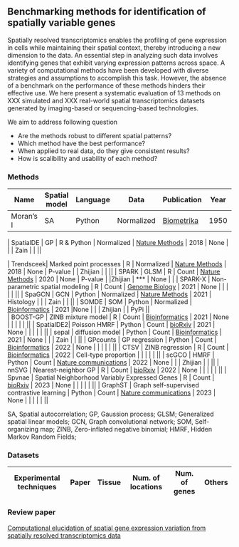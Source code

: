 ## Benchmarking methods for identification of spatially variable genes

Spatially resolved transcriptomics enables the profiling of gene expression in cells while maintaining their spatial context, thereby introducing a new dimension to the data. An essential step in analyzing such data involves identifying genes that exhibit varying expression patterns across space. A variety of computational methods have been developed with diverse strategies and assumptions to accomplish this task. However, the absence of a benchmark on the performance of these methods hinders their effective use. We here present a systematic evaluation of 13 methods on XXX simulated and XXX real-world spatial transcriptomics datasets generated by imaging-based or sequencing-based technologies.


We aim to address following question

* Are the methods robust to different spatial patterns?
* Which method have the best performance?
* When applied to real data, do they give consistent results?
* How is scalibility and usability of each method?

### Methods

| Name      | Spatial model | Language | Data       | Publication     | Year  | Additional input | Output | Experimental techniques| Tested by | Documentation | Managed repositories | Usability|
| ---       | ---                        | ---      | ---        | -----------     |-------| -----------------| -------| -----------------------|-----------|---------------| ---------------------|----------|
| Moran’s I | SA    | Python   | Normalized |  [Biometrika](https://academic.oup.com/biomet/article/37/1-2/17/194868) |  1950 | None | Correlation | Any | Zhijian| | | | 

| SpatialDE | GP | R & Python   | Normalized |  [Nature Methods](https://www.nature.com/articles/nmeth.4636) |  2018 | None | | | Zain | | || 

| Trendsceek| Marked point processes | R   | Normalized |  [Nature Methods](https://www.nature.com/articles/nmeth.4634) |  2018 |  None | P-value | | Zhijian | | || 
| SPARK     | GLSM | R   | Count |  [Nature Methods](https://www.nature.com/articles/s41592-019-0701-7) |  2020 | None | P-value | |Zhijian | *** | None | | 
| SPARK-X   | Non-parametric spatial modeling | R   | Count |  [Genome Biology](https://genomebiology.biomedcentral.com/articles/10.1186/s13059-021-02404-0) |  2021 | None | | | | | || 
| SpaGCN    | GCN | Python   | Normalized |  [Nature Methods](https://www.nature.com/articles/s41592-021-01255-8) |  2021 | Histology | | | Zain | | || 
| SOMDE     | SOM | Python   | Normalized |  [Bioinformatics](https://academic.oup.com/bioinformatics/article/37/23/4392/6308937) |  2021 |None | | | Zhijian | | PyPi ||  
| BOOST-GP  | ZINB mixture model | R   | Count |  [Bioinformatics](https://academic.oup.com/bioinformatics/article/37/22/4129/6306406) |  2021 | None | | | | | || 
| SpatialDE2| Poisson HMRF | Python   | Count |  [bioRxiv](https://www.biorxiv.org/content/10.1101/2021.10.27.466045v2) |  2021 | None | | | | | || 
| sepal     | diffusion model | Python   | Count | [Bioinformatics](https://academic.oup.com/bioinformatics/article/37/17/2644/6168120?login=false) |  2021 | None | | | Zain | | || 
| GPcounts  | GP regression | Python   | Count | [Bioinformatics](https://academic.oup.com/bioinformatics/article/37/21/3788/6313161) |  2022 | None | | | | | || 
| CTSV      | ZINB regression | R   | Count |  [Bioinformatics](https://academic.oup.com/bioinformatics/article/38/17/4135/6632658) |  2022 | Cell-type proportion  | | | | | || 
| scGCO     | HMRF | Python   | Count | [Nature communications](https://www.nature.com/articles/s41467-022-33182-3) |  2022 | None | | | Zhijian | | || 
| nnSVG     | Nearest-neighbor GP | R   | Count | [bioRxiv](https://www.biorxiv.org/content/10.1101/2022.05.16.492124v1.full) |  2022 | None  | | | | | || 
| Spvnae    | Spatial Neighborhood Variably Expressed Genes | R   | Count | [bioRxiv](https://www.biorxiv.org/content/10.1101/2023.02.08.527623v1.abstract) |  2023 | None | | | | | || 
| GraphST   | Graph self-supervised contrastive learning | Python   | Count | [Nature communications](https://www.nature.com/articles/s41467-023-36796-3) |  2023 | None | | | | | || 


SA, Spatial autocorrelation; GP, Gaussion process; GLSM; Generalized spatial linear models; 
GCN, Graph convolutional network; SOM, Self-organizing map; ZINB, Zero-inflated negative binomial; 
HMRF, Hidden Markov Random Fields; 


### Datasets

| Experimental techniques | Paper | Tissue | Num. of locations | Num. of genes | Others |
| ------------------------|-------| -------|-----------------| ---------------|-------- |

### Review paper
[Computational elucidation of spatial gene expression variation from spatially resolved transcriptomics data](https://www.sciencedirect.com/science/article/pii/S2162253121003127)

